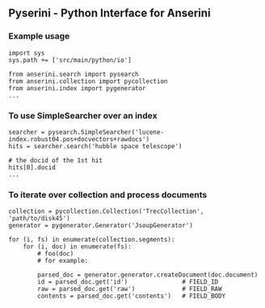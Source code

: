     
## Pyserini - Python Interface for Anserini

### Example usage 

```
import sys
sys.path += ['src/main/python/io']

from anserini.search import pysearch
from anserini.collection import pycollection
from anserini.index import pygenerator
...
```

### To use SimpleSearcher over an index

```
searcher = pysearch.SimpleSearcher('lucene-index.robust04.pos+docvectors+rawdocs')
hits = searcher.search('hubble space telescope')

# the docid of the 1st hit
hits[0].docid
...
```

### To iterate over collection and process documents

```
collection = pycollection.Collection('TrecCollection', 'path/to/disk45')
generator = pygenerator.Generator('JsoupGenerator')

for (i, fs) in enumerate(collection.segments):
    for (i, doc) in enumerate(fs):
        # foo(doc)
        # for example:

        parsed_doc = generator.generator.createDocument(doc.document)
        id = parsed_doc.get('id')               # FIELD_ID
        raw = parsed_doc.get('raw')             # FIELD_RAW
        contents = parsed_doc.get('contents')   # FIELD_BODY
```